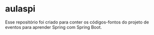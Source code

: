 # aulaspi

Esse repositório foi criado para conter os códigos-fontos do projeto de eventos para aprender Spring com Spring Boot.

